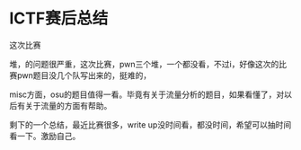 # lCTF赛后总结

这次比赛

堆，的问题很严重，这次比赛，pwn三个堆，一个都没看，不过i，好像这次的比赛pwn题目没几个队写出来的，挺难的，

misc方面，osu的题目值得一看。毕竟有关于流量分析的题目，如果看懂了，对以后有关于流量的方面有帮助。

剩下的一个总结，最近比赛很多，write up没时间看，都没时间，希望可以抽时间看一下。激励自己。